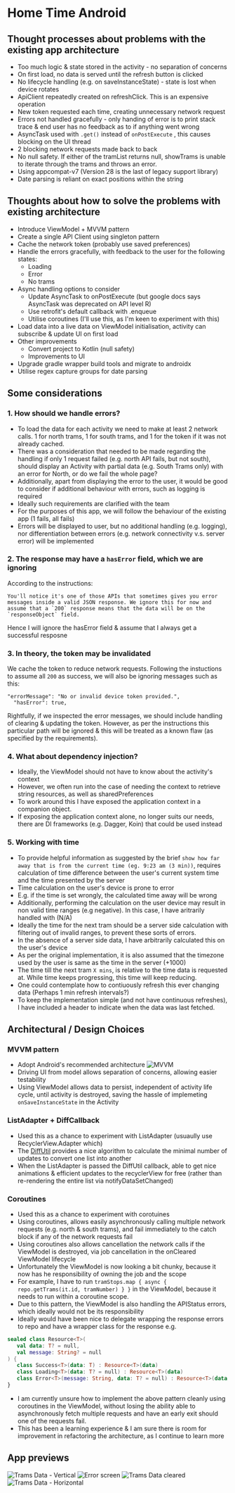 # Home Time Android

## Thought processes about problems with the existing app architecture
* Too much logic & state stored in the activity  - no separation of concerns
* On first load, no data is served until the refresh button is clicked
* No lifecycle handling (e.g. on saveInstanceState) - state is lost when device rotates
* ApiClient repeatedly created on refreshClick. This is an expensive operation
* New token requested each time, creating unnecessary network request
* Errors not handled gracefully - only handing of error is to print stack trace & end user has no feedback as to if anything went wrong
* AsyncTask used with `.get()` instead of `onPostExecute` , this causes blocking on the UI thread
* 2 blocking network requests made back to back
* No null safety. If either of the tramList returns null, showTrams is unable to iterate through the trams and throws an error.
* Using appcompat-v7 (Version 28 is the last of legacy support library)
* Date parsing is reliant on exact positions within the string

## Thoughts about how to solve the problems with existing architecture
* Introduce ViewModel + MVVM pattern
* Create a single API Client using singleton pattern
* Cache the network token (probably use saved preferences)
* Handle the errors gracefully, with feedback to the user for the following states:
	* Loading
	* Error
	* No trams
* Async handling options to consider
	* Update AsyncTask to onPostExecute (but google docs says AsyncTask was deprecated on API level R)
	* Use retrofit's default callback with .enqueue
	* Utilise coroutines (I'll use this, as I'm keen to experiment with this)
* Load data into a live data on ViewModel initialisation, activity can subscribe & update UI on first load
* Other improvements
	* Convert project to Kotlin (null safety)
	* Improvements to UI
* Upgrade gradle wrapper build tools and migrate to androidx
* Utilise regex capture groups for date parsing

## Some considerations
### 1. How should we handle errors?
* To load the data for each activity we need to make at least 2 network calls. 1 for north trams, 1 for south trams, and 1 for the token if it was not already cached. 
* There was a consideration that needed to be made regarding the handling if only 1 request failed (e.g. north API fails, but not south), should display an Activity with partial data (e.g. South Trams only) with an error for North, or do we fail the whole page?
* Additionally, apart from displaying the error to the user, it would be good to consider if additional behaviour with errors, such as logging is required
* Ideally such requirements are clarified with the team
* For the purposes of this app, we will follow the behaviour of the existing app (1 fails, all fails)
* Errors will be displayed to user, but no additional handling (e.g. logging), nor differentiation between errors (e.g. network connectivity v.s. server error) will be implemented

### 2. The response may have a `hasError` field, which we are ignoring
According to the instructions:
```
You'll notice it's one of those APIs that sometimes gives you error messages inside a valid JSON response. We ignore this for now and assume that a `200` response means that the data will be on the `responseObject` field.
```
Hence I will ignore the hasError field & assume that I always get a successful resposne

### 3. In theory, the token may be invalidated
We cache the token to reduce network requests. Following the instuctions to assume all `200` as success, we will also be ignoring messages such as this:
```
"errorMessage": "No or invalid device token provided.",
  "hasError": true,
```
Rightfully, if we inspected the error messages, we should include handling of clearing & updating the token. However, as per the instructions this particular path will be ignored & this will be treated as a known flaw (as specified by the requirements).

### 4. What about dependency injection?
* Ideally, the ViewModel should not have to know about the activity's context
* However, we often run into the case of needing the context to retrieve string resources, as well as sharedPreferences
* To work around this I have exposed the application context in a companion object.
* If exposing the application context alone, no longer suits our needs, there are DI frameworks (e.g. Dagger, Koin) that could be used instead

### 5. Working with time
* To provide helpful information as suggested by the brief `show how far away that is from the current time (eg. 9:23 am (3 min))`, requires calculation of time difference between the user's current system time and the time presented by the server
* Time calculation on the user's device is prone to error
* E.g. if the time is set wrongly, the calculated time away will be wrong
* Additionally, performing the calculation on the user device may result in non valid time ranges (e.g negative). In this case, I have aritrarily handled with (N/A)
* Ideally the time for the next tram should be a server side calculation with filtering out of invalid ranges, to prevent these sorts of errors.
* In the absence of a server side data, I have arbitrarily calculated this on the user's device
* As per the original implementation, it is also assumed that the timezone used by the user is same as the time in the server (+1000)
* The time till the next tram `X mins`, is relative to the time data is requested at. While time keeps progressing, this time will keep reducing.
* One could contemplate how to contiuously refresh this ever changing data (Perhaps 1 min refresh intervals?)
* To keep the implementation simple (and not have continuous refreshes), I have included a header to indicate when the data was last fetched.


## Architectural / Design Choices
### MVVM pattern
* Adopt Android's recommended architecture
![MVVM](https://developer.android.com/topic/libraries/architecture/images/final-architecture.png)
* Driving UI from model allows separation of concerns, allowing easier testability
* Using ViewModel allows data to persist, independent of activity life cycle, until activity is destroyed, saving the hassle of implemeting `onSaveInstanceState` in the Activity

### ListAdapter + DiffCallback
* Used this as a chance to experiment with ListAdapter (usuaully use RecyclerView.Adapter which)
* The [DiffUtil](https://developer.android.com/reference/androidx/recyclerview/widget/DiffUtil) provides a nice algorithm to calculate the minimal number of updates to convert one list into another
* When the ListAdapter is passed the DiffUtil callback, able to get nice animations & efficient updates to the recyclerView for free (rather than re-rendering the entire list via notifyDataSetChanged)

### Coroutines
* Used this as a chance to experiment with corotuines
* Using coroutines, allows easily asynchronously calling multiple network requests (e.g. north & south trams), and fail immediately to the catch block if any of the network requests fail 
* Using coroutines also allows cancellation the network calls if the ViewModel is destroyed, via job cancellation in the onCleared ViewModel lifecycle
* Unfortunately the ViewModel is now looking a bit chunky, because it now has he responsibility of owning the job and the scope
* For example, I have to run `tramStops.map { async { repo.getTrams(it.id, tramNumber) } }` in the ViewModel, because it needs to run within a coroutine scope.
* Due to this pattern, the ViewModel is also handling the APIStatus errors, which ideally would not be its responsibility
* Ideally would have been nice to delegate wrapping the response errors to repo and have a wrapper class for the response
e.g.
```kotlin
sealed class Resource<T>(
   val data: T? = null,
   val message: String? = null
) {
   class Success<T>(data: T) : Resource<T>(data)
   class Loading<T>(data: T? = null) : Resource<T>(data)
   class Error<T>(message: String, data: T? = null) : Resource<T>(data, message)
}
```
* I am currently unsure how to implement the above pattern cleanly using coroutines in the ViewModel, without losing the ability able to asynchronously fetch multiple requests and have an early exit should one of the requests fail.
* This has been a learning experience & I am sure there is room for improvement in refactoring the architecture, as I continue to learn more

## App previews
![Trams Data - Vertical](./docs/assets/vertical_trams_data.png)
![Error screen](./docs/assets/vertical_oops.png)
![Trams Data cleared](./docs/assets/vertical_data_cleared.png)
![Trams Data - Horizontal](./docs/assets/horizontal_trams_data.png)